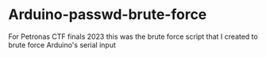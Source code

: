 # Arduino-passwd-brute-force
For Petronas CTF finals 2023 this was the brute force script that I created to brute force Arduino's serial input
